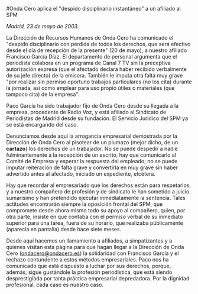 #Onda Cero aplica el "despido disciplinario instantáneo" a un afiliado al SPM

*Madrid, 23 de mayo de 2003.*

La Dirección de Recursos Humanos de Onda Cero ha comunicado el "despido disciplinario con pérdida de todos los derechos, que será efectivo desde el día de recepción de la presente" (20 de mayo), a nuestro afiliado Francisco García Díaz. El departamento de personal argumenta que el periodista colabora en un programa de Canal 7 TV sin la preceptiva autorización expresa (que el afectado declara haber recibido verbalmente de su jefe directo) de la emisora. También le imputa otra falta muy grave "por realizar sin permiso oportuno trabajos particulares (no los cita) durante la jornada, así como emplear para uso propio útiles o materiales (que tampoco cita) de la empresa".

Paco García ha sido trabajador fijo de Onda Cero desde su llegada a la empresa, procedente de Radio Voz, y está afiliado al Sindicato de Periodistas de Madrid desde su fundación. El Servicio Jurídico del SPM ya se está encargando del caso.

Denunciamos desde aquí la arrogancia empresarial demostrada por la Dirección de Onda Cero al pisotear de un plumazo (mejor dicho, de un **cartazo**) los derechos de un trabajador. No se puede despedir a nadie fulminantemente a la recepción de un escrito, hay que comunicarlo al Comité de Empresa y esperar la respuesta del empleado; no se puede imputar reiteración de falta grave y convertirla en muy grave sin haber advertido antes al afectado, iniciado un expediente, etcétera.

Hay que recordar al empresariado que los derechos están para respetarlos, y a nuestro compañero de profesión y de sindicato le han sometido a juicio sumarísimo y han pretendido ejecutar inmediatamente la sentencia. Tales actitudes encontrarán siempre la oposición frontal del SPM, que compromete desde ahora mismo todo su apoyo al compañero, quien, por otra parte, insiste en que contaba con el permiso verbal de su inmediato superior para una tarea, fuera de su horario, que realizaba públicamente (aparecía en pantalla) desde hace siete meses.

Desde aquí hacemos un llamamiento a afiliados, a simpatizantes y a quienes visitan esta página para que hagan llegar a la Dirección de Onda Cero (ondacero@ondacero.es) la solidaridad con Francisco García y el rechazo contundente a estos métodos empresariales. Paco nos ha comunicado que está dispuesto a luchar por sus derechos, porque, además, sigue gustándole la profesión periodística, que está siendo desprestigiada por tanta práctica empresarial depredadora. Por la dignidad profesional, cada caso es nuestro caso.
